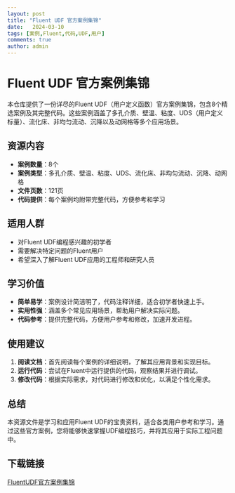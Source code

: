 ```yaml
---
layout: post
title: "Fluent UDF 官方案例集锦"
date:   2024-03-10
tags: [案例,Fluent,代码,UDF,用户]
comments: true
author: admin
---
```

# Fluent UDF 官方案例集锦

本仓库提供了一份详尽的Fluent UDF（用户定义函数）官方案例集锦，包含8个精选案例及其完整代码。这些案例涵盖了多孔介质、壁温、粘度、UDS（用户定义标量）、流化床、非均匀流动、沉降以及动网格等多个应用场景。

## 资源内容

- **案例数量**：8个
- **案例类型**：多孔介质、壁温、粘度、UDS、流化床、非均匀流动、沉降、动网格
- **文件页数**：121页
- **代码提供**：每个案例均附带完整代码，方便参考和学习

## 适用人群

- 对Fluent UDF编程感兴趣的初学者
- 需要解决特定问题的Fluent用户
- 希望深入了解Fluent UDF应用的工程师和研究人员

## 学习价值

- **简单易学**：案例设计简洁明了，代码注释详细，适合初学者快速上手。
- **实用性强**：涵盖多个常见应用场景，帮助用户解决实际问题。
- **代码参考**：提供完整代码，方便用户参考和修改，加速开发进程。

## 使用建议

1. **阅读文档**：首先阅读每个案例的详细说明，了解其应用背景和实现目标。
2. **运行代码**：尝试在Fluent中运行提供的代码，观察结果并进行调试。
3. **修改代码**：根据实际需求，对代码进行修改和优化，以满足个性化需求。

## 总结

本资源文件是学习和应用Fluent UDF的宝贵资料，适合各类用户参考和学习。通过这些官方案例，您将能够快速掌握UDF编程技巧，并将其应用于实际工程问题中。

## 下载链接

[FluentUDF官方案例集锦](https://pan.quark.cn/s/eb5708c1f6d8)